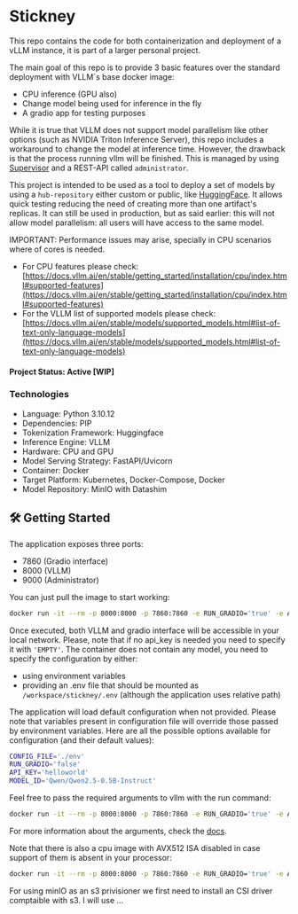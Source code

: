 # Stickney

This repo contains the code for both containerization and deployment of a vLLM instance, it is part of a larger personal project.

The main goal of this repo is to provide 3 basic features over the standard deployment with VLLM´s base docker image:

- CPU inference (GPU also)
- Change model being used for inference in the fly
- A gradio app for testing purposes

While it is true that VLLM does not support model parallelism like other options (such as NVIDIA Triton Inference Server), this repo includes a workaround to change the model at inference time. However, the drawback is that the process running vllm will be finished. This is managed by using [Supervisor](https://supervisord.org/introduction.html) and a REST-API called `administrator`.

This project is intended to be used as a tool to deploy a set of models by using a `hub-repository` either custom or public, like [HuggingFace](https://huggingface.co/models). It allows quick testing reducing the need of creating more than one artifact's replicas. It can still be used in production, but as said earlier: this will not allow model parallelism: all users will have access to the same model.

IMPORTANT: Performance issues may arise, specially in CPU scenarios where of cores is needed.

- For CPU features please check: [https://docs.vllm.ai/en/stable/getting_started/installation/cpu/index.html#supported-features](https://docs.vllm.ai/en/stable/getting_started/installation/cpu/index.html#supported-features)
- For the VLLM list of supported models please check: [https://docs.vllm.ai/en/stable/models/supported_models.html#list-of-text-only-language-models](https://docs.vllm.ai/en/stable/models/supported_models.html#list-of-text-only-language-models)

#### Project Status: Active [WIP]

### Technologies
* Language: Python 3.10.12
* Dependencies: PIP
* Tokenization Framework: Huggingface
* Inference Engine: VLLM
* Hardware: CPU and GPU
* Model Serving Strategy: FastAPI/Uvicorn
* Container: Docker
* Target Platform: Kubernetes, Docker-Compose, Docker
* Model Repository: MinIO with Datashim

## 🛠 Getting Started

The application exposes three ports:
- 7860 (Gradio interface)
- 8000 (VLLM)
- 9000 (Administrator)

You can just pull the image to start working:

```bash
docker run -it --rm -p 8000:8000 -p 7860:7860 -e RUN_GRADIO='true' -e API_KEY='EMPTY' juampahc/stickney-cpu:latest
```

Once executed, both VLLM and gradio interface will be accessible in your local network. Please, note that if no api_key is needed you need to specify it with `'EMPTY'`. The container does not contain any model, you need to specify the configuration by either:

- using environment variables
- providing an .env file that should be mounted as `/workspace/stickney/.env` (although the application uses relative path)

The application will load default configuration when not provided. Please note that variables present in configuration file will override those passed by environment variables. Here are all the possible options available for configuration (and their default values):

```bash
CONFIG_FILE='./env'
RUN_GRADIO='false'
API_KEY='helloworld'
MODEL_ID='Qwen/Qwen2.5-0.5B-Instruct'
```

Feel free to pass the required arguments to vllm with the run command:

```bash
docker run -it --rm -p 8000:8000 -p 7860:7860 -e RUN_GRADIO='true' -e API_KEY='EMPTY' juampahc/stickney-cpu:latest --task=generate
```

For more information about the arguments, check the [docs](https://docs.vllm.ai/en/stable/serving/openai_compatible_server.html#cli-reference).

Note that there is also a cpu image with AVX512 ISA disabled in case support of them is absent in your processor:

```bash
docker run -it --rm -p 8000:8000 -p 7860:7860 -e RUN_GRADIO='true' -e API_KEY='EMPTY' juampahc/stickney-cpuz:latest
```

For using minIO as an s3 privisioner we first need to install an CSI driver comptaible with s3. I will use ...